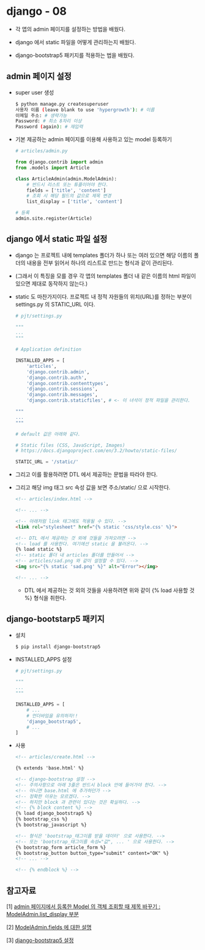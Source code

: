 # django - 08

* 각 앱의 admin 페이지를 설정하는 방법을 배웠다.

* django 에서 static 파일을 어떻게 관리하는지 배웠다.

* django-bootstrap5 패키지를 적용하는 법을 배웠다.

  

## admin 페이지 설정

* super user 생성

  ```bash
  $ python manage.py createsuperuser
  사용자 이름 (leave blank to use 'hypergrowth'): # 이름
  이메일 주소: # 생략가능
  Password: # 최소 8자리 이상
  Password (again): # 재입력
  ```

* 기본 제공하는 admin 페이지를 이용해 사용하고 있는 model 등록하기

  ```python
  # articles/admin.py
  
  from django.contrib import admin
  from .models import Article
  
  class ArticleAdmin(admin.ModelAdmin):
      # 반드시 리스트 또는 튜플이어야 한다.
      fields = ['title', 'content']
      # 조회 시 해당 필드의 값으로 제목 변경
      list_display = ['title', 'content']
  
  # 등록
  admin.site.register(Article)
  ```



## django 에서 static 파일 설정

* django 는 프로젝트 내에 templates 폴더가 하나 또는 여러 있으면 해당 이름의 폴더의 내용을 전부 읽어서 하나의 리스트로 만드는 형식과 같이 관리된다.

* (그래서 이 특징을 모를 경우 각 앱의 templates 폴더 내 같은 이름의 html 파일이 있으면 제대로 동작하지 않는다.)

* static 도 마찬가지이다. 프로젝트 내 정적 자원들의 위치(URL)를 정하는 부분이 settings.py 의 STATIC_URL 이다.

  ```python
  # pjt/settings.py
  
  """
  ...
  """
  
  # Application definition
  
  INSTALLED_APPS = [
      'articles',
      'django.contrib.admin',
      'django.contrib.auth',
      'django.contrib.contenttypes',
      'django.contrib.sessions',
      'django.contrib.messages',
      'django.contrib.staticfiles', # <- 이 녀석이 정적 파일을 관리한다.
  
  """
  ...
  """
  
  # default 값은 아래와 같다.
  
  # Static files (CSS, JavaScript, Images)
  # https://docs.djangoproject.com/en/3.2/howto/static-files/
  
  STATIC_URL = '/static/'
  ```

* 그리고 이를 활용하려면 DTL 에서 제공하는 문법을 따라야 한다.

* 그리고 해당 img 태그 src 속성 값을 보면 주소/static/ 으로 시작한다. 

  ```html
  <!-- articles/index.html -->
  
  <!-- ... -->
  
  <!-- 아래처럼 link 태그에도 적용될 수 있다. -->
  <link rel="stylesheet" href="{% static 'css/style.css' %}">
  
  <!-- DTL 에서 제공하는 것 외에 것들을 가져오려면 -->
  <!-- load 를 사용한다. 여기에선 static 을 불러온다. -->
  {% load static %}
  <!-- static 폴더 내 articles 폴더를 만들어서 -->
  <!-- articles/sad.png 와 같이 설정할 수 있다. -->
  <img src="{% static 'sad.png' %}" alt="Error"></img>
  
  <!-- ... -->
  ```

  * DTL 에서 제공하는 것 외의 것들을  사용하려면 위와 같이 {% load 사용할 것 %} 형식을 취한다.



## django-bootstarp5 패키지

* 설치

  ```bash
  $ pip install django-bootstrap5
  ```

* INSTALLED_APPS 설정

  ```python
  # pjt/settings.py
  
  """
  ...
  """
  
  INSTALLED_APPS = [
      # ...
      # 언더바임을 유의하자!!
      'django_bootstrap5',
      # ...
  ]
  ```

* 사용

  ```html
  <!-- articles/create.html -->
  
  {% extends 'base.html' %}
  
  <!-- django-bootstrap 설정 -->
  <!-- 주의사항으로 아래 3줄은 반드시 block 안에 들어가야 한다. -->
  <!-- 아니면 base.html 에 추가하던가 -->
  <!-- 정확한 이유는 모르겠다. -->
  <!-- 하지만 block 과 관련이 있다는 것은 확실하다. -->
  <!-- {% block content %} -->
  {% load django_bootstrap5 %}
  {% bootstrap_css %}
  {% bootstrap_javascript %}
  
  <!-- 형식은 'bootstrap_태그이름 받을 데이터' 으로 사용한다. -->
  <!-- 또는 'bootstrap_태그이름 속성="값", ... ' 으로 사용한다. -->
  {% bootstrap_form article_form %}
  {% bootstrap_button button_type="submit" content="OK" %}
  <!-- ... -->
  
  <!-- {% endblock %} -->
  ```




## 참고자료

[1] [admin 페이지에서 등록한 Model 의 객체 조회할 때 제목 바꾸기 : ModelAdmin.list_display 부분](https://docs.djangoproject.com/en/3.2/ref/contrib/admin/)

[2] [ModelAdmin.fields 에 대한 설명](https://docs.djangoproject.com/ko/3.2/ref/contrib/admin/#django.contrib.admin.ModelAdmin.list_display)

[3] [django-bootstrap5 설정](https://pypi.org/project/django-bootstrap5/)